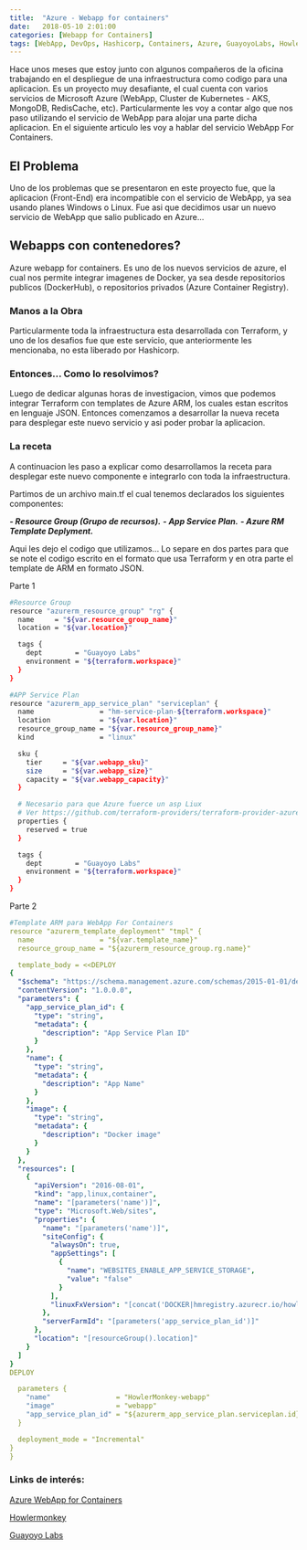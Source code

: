 ```yaml
---
title:  "Azure - Webapp for containers"
date:   2018-05-10 2:01:00
categories: [Webapp for Containers]
tags: [WebApp, DevOps, Hashicorp, Containers, Azure, GuayoyoLabs, Howlermonkey]
---
```

Hace unos meses que estoy junto con algunos compañeros de la oficina trabajando en el despliegue de una infraestructura como codigo para una aplicacion. Es un proyecto muy desafiante, el cual cuenta con varios servicios de Microsoft Azure (WebApp, Cluster de Kubernetes - AKS, MongoDB, RedisCache, etc).
Particularmente les voy a contar algo que nos paso utilizando el servicio de WebApp para alojar una parte dicha aplicacion.
En el siguiente articulo les voy a hablar del servicio WebApp For Containers.


## El Problema ##

Uno de los problemas que se presentaron en este proyecto fue, que la aplicacion (Front-End) era incompatible con el servicio de WebApp, ya sea usando planes Windows o Linux.
Fue asi que decidimos usar un nuevo servicio de WebApp que salio publicado en Azure...

## Webapps con contenedores? ##

Azure webapp for containers. Es uno de los nuevos servicios de azure, el cual nos permite integrar imagenes de Docker, ya sea desde repositorios publicos (DockerHub), o repositorios privados (Azure Container Registry).

### Manos a la Obra ###

Particularmente toda la infraestructura esta desarrollada con Terraform, y uno de los desafios fue que este servicio, que anteriormente les mencionaba, no esta liberado por Hashicorp.

### Entonces... Como lo resolvimos? ###

Luego de dedicar algunas horas de investigacion, vimos que podemos integrar Terraform con templates de Azure ARM, los cuales estan escritos en lenguaje JSON.
Entonces comenzamos a desarrollar la nueva receta para desplegar este nuevo servicio y asi poder probar la aplicacion.

### La receta ###

A continuacion les paso a explicar como desarrollamos la receta para desplegar este nuevo componente e integrarlo con toda la infraestructura.

Partimos de un archivo main.tf el cual tenemos declarados los siguientes componentes:

***- Resource Group (Grupo de recursos).***
***- App Service Plan.***
***- Azure RM Template Deplyment.***

Aqui les dejo el codigo que utilizamos... Lo separe en dos partes para que se note el codigo escrito en el formato que usa Terraform y en otra parte el template de ARM en formato JSON.

Parte 1
```bash
#Resource Group
resource "azurerm_resource_group" "rg" {
  name     = "${var.resource_group_name}"
  location = "${var.location}"

  tags {
    dept        = "Guayoyo Labs"
    environment = "${terraform.workspace}"
  }
}

#APP Service Plan
resource "azurerm_app_service_plan" "serviceplan" {
  name                = "hm-service-plan-${terraform.workspace}"
  location            = "${var.location}"
  resource_group_name = "${var.resource_group_name}"
  kind                = "linux"

  sku {
    tier     = "${var.webapp_sku}"
    size     = "${var.webapp_size}"
    capacity = "${var.webapp_capacity}"
  }

  # Necesario para que Azure fuerce un asp Liux
  # Ver https://github.com/terraform-providers/terraform-provider-azurerm/issues/602
  properties {
    reserved = true
  }

  tags {
    dept        = "Guayoyo Labs"
    environment = "${terraform.workspace}"
  }
}
```
Parte 2
```yaml
#Template ARM para WebApp For Containers
resource "azurerm_template_deployment" "tmpl" {
  name                = "${var.template_name}"
  resource_group_name = "${azurerm_resource_group.rg.name}"

  template_body = <<DEPLOY
{
  "$schema": "https://schema.management.azure.com/schemas/2015-01-01/deploymentTemplate.json#",
  "contentVersion": "1.0.0.0",
  "parameters": {
    "app_service_plan_id": {
      "type": "string",
      "metadata": {
        "description": "App Service Plan ID"
      }
    },
    "name": {
      "type": "string",
      "metadata": {
        "description": "App Name"
      }
    },
    "image": {
      "type": "string",
      "metadata": {
        "description": "Docker image"
      }
    }
  },
  "resources": [
    {
      "apiVersion": "2016-08-01",
      "kind": "app,linux,container",
      "name": "[parameters('name')]",
      "type": "Microsoft.Web/sites",
      "properties": {
        "name": "[parameters('name')]",
        "siteConfig": {
          "alwaysOn": true,
          "appSettings": [
            {
              "name": "WEBSITES_ENABLE_APP_SERVICE_STORAGE",
              "value": "false"
            }
          ],
          "linuxFxVersion": "[concat('DOCKER|hmregistry.azurecr.io/howlermonkey-', parameters('image'), 'app:test-be')]"
        },
        "serverFarmId": "[parameters('app_service_plan_id')]"
      },
      "location": "[resourceGroup().location]"
    }
  ]
}
DEPLOY

  parameters {
    "name"                = "HowlerMonkey-webapp"
    "image"               = "webapp"
    "app_service_plan_id" = "${azurerm_app_service_plan.serviceplan.id}"
  }

  deployment_mode = "Incremental"
}
}
```

### Links de interés: ###

[Azure WebApp for Containers][AzureWebAppforContainers]

[AzureWebAppforContainers]: https://azure.microsoft.com/es-es/services/app-service/containers/

[Howlermonkey][Howlermonkey]

[Guayoyo Labs][GuayoyoLabs]

[Howlermonkey]: https://howlermonkey.io/

[GuayoyoLabs]: https://guayoyolabs.com/
